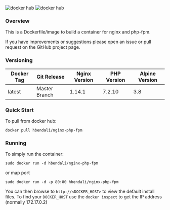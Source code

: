 ![docker hub](https://img.shields.io/docker/pulls/hbendali/nginx-php-fpm.svg?style=flat-square)
![docker hub](https://img.shields.io/docker/stars/hbendali/nginx-php-fpm.svg?style=flat-square)

### Overview
This is a Dockerfile/image to build a container for nginx and php-fpm.

If you have improvements or suggestions please open an issue or pull request on the GitHub project page.

### Versioning
| Docker Tag | Git Release | Nginx Version | PHP Version | Alpine Version |
|-----|-------|-----|--------|--------|
| latest | Master Branch |1.14.1 | 7.2.10 | 3.8 |

### Quick Start
To pull from docker hub:
```
docker pull hbendali/nginx-php-fpm
```
### Running
To simply run the container:
```
sudo docker run -d hbendali/nginx-php-fpm
```
or map port 
```
sudo docker run -d -p 80:80 hbendali/nginx-php-fpm
```

You can then browse to ```http://<DOCKER_HOST>``` to view the default install files. To find your ```DOCKER_HOST``` use the ```docker inspect``` to get the IP address (normally 172.17.0.2)

